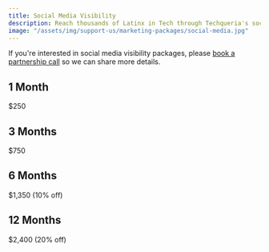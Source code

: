 ```yaml
---
title: Social Media Visibility
description: Reach thousands of Latinx in Tech through Techqueria's social media platforms.
image: "/assets/img/support-us/marketing-packages/social-media.jpg"
---
```


If you're interested in social media visibility packages, please [book a partnership call](https://calendly.com/techqueria) so we can share more details.

## 1 Month

$250

## 3 Months

$750

## 6 Months

$1,350 (10% off)

## 12 Months

$2,400 (20% off)
